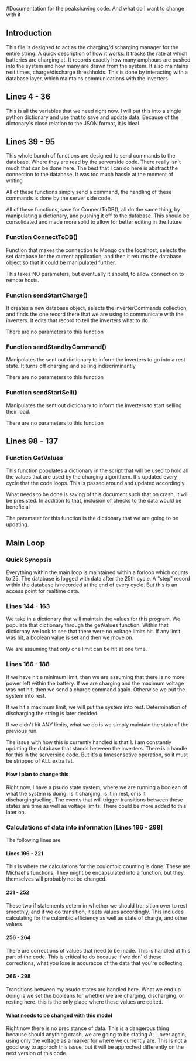 #Documentation for the peakshaving code. And what do I want to change with it

## Introduction
This file is designed to act as the charging/discharging manager for the entire string. A quick description of how it works: It tracks the rate at which batteries are charging at. It records exactly how many amphours are pushed into the system and how many are drawn from the system. It also maintains rest times, charge/discharge threshholds. This is done by interacting with a database layer, which maintains communications with the inverters

## Lines 4 - 36
This is all the variables that we need right now. I will put this into a single python dictionary and use that to save and update data. Because of the dictonary's close relation to the JSON format, it is ideal

## Lines 39 - 95
This whole bunch of functions are designed to send commands to the database. Where they are read by the serverside code. There really isn't much that can be done here. The best that I can do here is abstract the connection to the database. It was too much hassle at the moment of writing

All of these functions simply send a command, the handling of these commands is done by the server side code. 

All of these functions, save for ConnectToDB(), all do the same thing, by manipulating a dictionary, and pushing it off to the database. This should be consolidated and made more solid to allow for better editing in the future

### Function ConnectToDB()
Function that makes the connection to Mongo on the localhost, selects the set database for the current application, and then it returns the database object so that it could be manipulated further. 

This takes NO parameters, but eventually it should, to allow connection to remote hosts.

### Function sendStartCharge()
It creates a new database object, selects the inverterCommands collection, and finds the one record there that we are using to communicate with the inverters. It edits that record to tell the inverters what to do. 

There are no parameters to this function

### Function sendStandbyCommand()
Manipulates the sent out dictionary to inform the inverters to go into a rest state. It turns off charging and selling indiscriminantly 

There are no parameters to this function

### Function sendStartSell()
Manipulates the sent out dictionary to inform the inverters to start selling their load. 

There are no parameters to this function

## Lines 98 - 137

### Function GetValues
This function populates a dictionary in the script that will be used to hold all the values that are used by the charging algorithem. It's updated every cycle that the code loops. This is passed around and updated accordingly. 

What needs to be done is saving of this document such that on crash, it will be presisted. In addition to that, inclusion of checks to the data would be beneficial

The paramater for this function is the dictionary that we are going to be updating. 

## Main Loop
 
### Quick Synopsis 
Everything within the main loop is maintained within a forloop which counts to 25. The database is logged with data after the 25th cycle. A "step" record within the database is recorded at the end of every cycle. But this is an access point for realtime data. 

### Lines 144 - 163
We take in a dictionary that will maintain the values for this program. We populate that dictionary through the getValues function. Within that dictiornay we look to see that there were no voltage limits hit. If any limit was hit, a boolean value is set and then we move on. 

We are assuming that only one limit can be hit at one time.

### Lines 166 - 188
If we have hit a minimum limit, than we are assuming that there is no more power left within the battery. If we are charging and the maximum voltage was not hit, then we send a charge command again. Otherwise we put the system into rest. 

If we hit a maximum limit, we will put the system into rest. Determination of discharging the string is later decided. 

If we didn't hit ANY limits, what we do is we simply maintain the state of the previous run. 

The issue with how this is currently handled is that 1. I am constantly updating the database that stands between the inverters. There is a handle for this in the serverside code. But it's a timesensetive operation, so it must be stripped of ALL extra fat. 

#### How I plan to change this
Right now, I have a psudo state system, where we are running a boolean of what the system is doing. Is it charging, is it in rest, or is it discharging/selling. The events that will trigger transitions between these states are time as well as voltage limits. There could be more added to this later on. 

### Calculations of data into information [Lines 196 - 298]
The following lines are 

#### Lines 196 - 221

This is where the calculations for the coulombic counting is done. These are Michael's functions. They might be encapsulated into a function, but they, themselves will probably not be changed. 

#### 231 - 252
These two if statements determin whether we should transition over to rest smoothly, and if we do transition, it sets values accordingly. This includes calculating for the culombic efficiency as well as state of charge, and other values.

#### 256 - 264
There are corrections of values that need to be made. This is handled at this part of the code. This is critical to do because if we don' d these corrections, what you lose is accuracce of the data that you're collecting.

#### 266 - 298
Transitions between my psudo states are handled here. What we end up doing is we set the booleans for whether we are charging, discharging, or resting here. this is the only place where these values are edited. 

#### What needs to be changed with this model
Right now there is no precistance of data. This is a dangerous thing because should anything crash, we are going to be stating ALL over again, using only the voltage as a marker for where we currently are. This is not a good way to approch this issue, but it will be approched differently on the next version of this code. 






